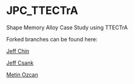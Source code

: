 JPC_TTECTrA
===========

Shape Memory Alloy Case Study using TTECTrA

Forked branches can be found here:

[Jeff Chin](https://github.com/jcchin/JPC_TTECTrA)

[Jeff Csank](https://github.com/jeffreycsank/JPC_TTECTrA)

[Metin Ozcan](https://github.com/mfozcan/JPC_TTECTrA)
